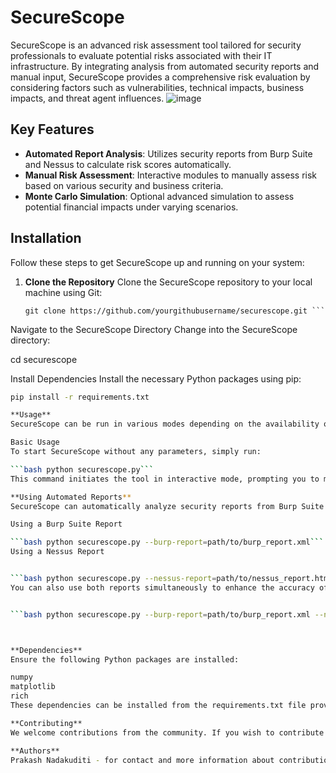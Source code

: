 # SecureScope

SecureScope is an advanced risk assessment tool tailored for security professionals to evaluate potential risks associated with their IT infrastructure. By integrating analysis from automated security reports and manual input, SecureScope provides a comprehensive risk evaluation by considering factors such as vulnerabilities, technical impacts, business impacts, and threat agent influences.
![image](https://github.com/CyberBoy-Prakash/SecureScope/assets/165967067/188447f5-2fae-43f1-b26f-706fea928aeb)



## Key Features

- **Automated Report Analysis**: Utilizes security reports from Burp Suite and Nessus to calculate risk scores automatically.
- **Manual Risk Assessment**: Interactive modules to manually assess risk based on various security and business criteria.
- **Monte Carlo Simulation**: Optional advanced simulation to assess potential financial impacts under varying scenarios.

## Installation

Follow these steps to get SecureScope up and running on your system:

1. **Clone the Repository**
   Clone the SecureScope repository to your local machine using Git:
   ```
   git clone https://github.com/yourgithubusername/securescope.git ```
Navigate to the SecureScope Directory
Change into the SecureScope directory:

cd securescope

Install Dependencies
Install the necessary Python packages using pip:

```bash
pip install -r requirements.txt

**Usage**
SecureScope can be run in various modes depending on the availability of automated security reports.

Basic Usage
To start SecureScope without any parameters, simply run:

```bash python securescope.py```
This command initiates the tool in interactive mode, prompting you to manually input all required information to perform the risk assessment.

**Using Automated Reports**
SecureScope can automatically analyze security reports from Burp Suite and Nessus.

Using a Burp Suite Report

```bash python securescope.py --burp-report=path/to/burp_report.xml```
Using a Nessus Report


```bash python securescope.py --nessus-report=path/to/nessus_report.html```
You can also use both reports simultaneously to enhance the accuracy of the risk assessment:


```bash python securescope.py --burp-report=path/to/burp_report.xml --nessus-report=path/to/nessus_report.html```



**Dependencies**
Ensure the following Python packages are installed:

numpy
matplotlib
rich
These dependencies can be installed from the requirements.txt file provided in the repository.

**Contributing**
We welcome contributions from the community. If you wish to contribute to SecureScope, please fork the repository, make your changes, and submit a pull request.

**Authors**
Prakash Nadakuditi - for contact and more information about contributions, please reach out at prakash.nadakuditi@gmail.com
